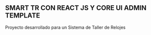 
## SMART TR CON REACT JS Y CORE UI ADMIN TEMPLATE

Proyecto desarrollado para un Sistema de Taller de Relojes
